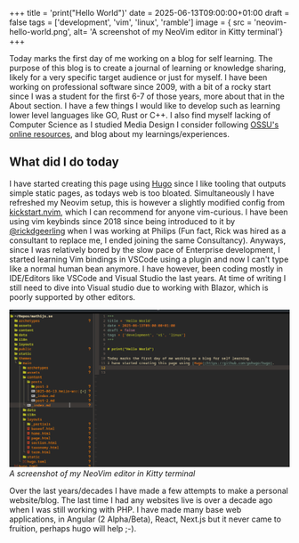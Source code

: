 +++
title = 'print("Hello World")'
date = 2025-06-13T09:00:00+01:00
draft = false
tags = ['development', 'vim', 'linux', 'ramble']
image = { src =  'neovim-hello-world.png', alt= 'A screenshot of my NeoVim editor in Kitty terminal'}
+++

Today marks the first day of me working on a blog for self learning.
The purpose of this blog is to create a journal of learning or knowledge sharing,
likely for a very specific target audience or just for myself.
I have been working on professional software since 2009,
with a bit of a rocky start since I was a student for the first 6-7 of those years, more about that in the About section. I have a few things I would like to develop such as learning lower level languages like GO, Rust or C++.
I also find myself lacking of Computer Science as I studied Media Design I consider following [OSSU's online resources](https://github.com/ossu/computer-science), and blog about my learnings/experiences. 

## What did I do today

I have started creating this page using [Hugo](https://github.com/gohugo/hugo) since I like tooling that outputs simple static pages, as todays web is too bloated.
Simultaneously I have refreshed my Neovim setup, this is however a slightly modified config from [kickstart.nvim](https://github.com/nvim-lua/kickstart.nvim), which I can recommend for anyone vim-curious. I have been using vim keybinds since 2018 since being introduced to it by [@rickdgeerling](https://github.com/rickdgeerling) when I was working at Philips (Fun fact, Rick was hired as a consultant to replace me, I ended joining the same Consultancy).
Anyways, since I was relatively bored by the slow pace of Enterprise development, I started learning Vim bindings in VSCode using a plugin and now I can't type like a normal human bean anymore.
I have however, been coding mostly in IDE/Editors like VSCode and Visual Studio the last years.
At time of writing I still need to dive into Visual studio due to working with Blazor, which is poorly supported by other editors.

![Writing my first blog in NeoVim](neovim-hello-world.png)
*A screenshot of my NeoVim editor in Kitty terminal*

Over the last years/decades I have made a few attempts to make a personal website/blog. 
The last time I had any websites live is over a decade ago when I was still working with PHP.
I have made many base web applications, in Angular (2 Alpha/Beta), React, Next.js but it never came to fruition, perhaps hugo will help ;-).
